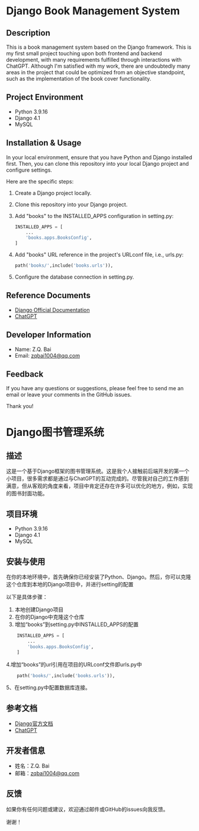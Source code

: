 # Django Book Management System

## Description

This is a book management system based on the Django framework. This is my first small project touching upon both frontend and backend development, with many requirements fulfilled through interactions with ChatGPT. Although I'm satisfied with my work, there are undoubtedly many areas in the project that could be optimized from an objective standpoint, such as the implementation of the book cover functionality.

## Project Environment

- Python 3.9.16
- Django 4.1
- MySQL

## Installation & Usage

In your local environment, ensure that you have Python and Django installed first. Then, you can clone this repository into your local Django project and configure settings.

Here are the specific steps:

1. Create a Django project locally.
2. Clone this repository into your Django project.
3. Add "books" to the INSTALLED_APPS configuration in setting.py:

    ```python
    INSTALLED_APPS = [
        ...
        'books.apps.BooksConfig',
    ]
    ```

4. Add "books" URL reference in the project's URLconf file, i.e., urls.py:

    ```python
    path('books/',include('books.urls')),
    ```

5. Configure the database connection in setting.py.

## Reference Documents

- [Django Official Documentation](https://docs.djangoproject.com/zh-hans/4.1)
- [ChatGPT](https://chat.openai.com/?model=gpt-4)

## Developer Information

- Name: Z.Q. Bai
- Email: zqbai1004@qq.com

## Feedback

If you have any questions or suggestions, please feel free to send me an email or leave your comments in the GitHub issues.

Thank you!


# Django图书管理系统

## 描述

这是一个基于Django框架的图书管理系统。这是我个人接触前后端开发的第一个小项目，很多需求都是通过与ChatGPT的互动完成的。尽管我对自己的工作感到满意，但从客观的角度来看，项目中肯定还存在许多可以优化的地方，例如，实现的图书封面功能。

## 项目环境

- Python 3.9.16
- Django 4.1
- MySQL

## 安装与使用

在你的本地环境中，首先确保你已经安装了Python、Django。然后，你可以克隆这个仓库到本地的Django项目中，并进行setting的配置

以下是具体步骤：

1. 本地创建Django项目
2. 在你的Django中克隆这个仓库
3. 增加“books”到setting.py中INSTALLED_APPS的配置
```python
    INSTALLED_APPS = [
        ...
        'books.apps.BooksConfig',
    ]
```
4.增加“books”的url引用在项目的URLconf文件即urls.py中
```python
    path('books/',include('books.urls')),
```

5、在setting.py中配置数据库连接。

## 参考文档

- [Django官方文档](https://docs.djangoproject.com/zh-hans/4.1)
- [ChatGPT](https://chat.openai.com/?model=gpt-4)

## 开发者信息

- 姓名：Z.Q. Bai
- 邮箱：zqbai1004@qq.com

## 反馈

如果你有任何问题或建议，欢迎通过邮件或GitHub的issues向我反馈。

谢谢！
